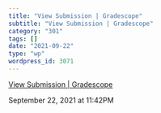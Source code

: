 ```yaml
---
title: "View Submission | Gradescope"
subtitle: "View Submission | Gradescope"
category: "301"
tags: []
date: "2021-09-22"
type: "wp"
wordpress_id: 3071
---
```

[ View Submission | Gradescope](https://www.gradescope.com/courses/282868/assignments/1427845/submissions/87593541#Question_1)
 
September 22, 2021 at 11:42PM